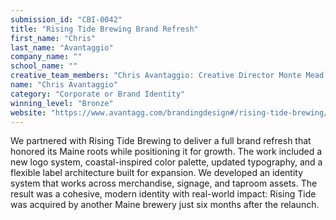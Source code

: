 ```yaml
---
submission_id: "CBI-0042"
title: "Rising Tide Brewing Brand Refresh"
first_name: "Chris"
last_name: "Avantaggio"
company_name: ""
school_name: ""
creative_team_members: "Chris Avantaggio: Creative Director Monte Mead: Illustrator"
name: "Chris Avantaggio"
category: "Corporate or Brand Identity"
winning_level: "Bronze"
website: "https://www.avantagg.com/brandingdesign#/rising-tide-brewing/"
---
```


We partnered with Rising Tide Brewing to deliver a full brand refresh that honored its Maine roots while positioning it for growth. The work included a new logo system, coastal-inspired color palette, updated typography, and a flexible label architecture built for expansion. We developed an identity system that works across merchandise, signage, and taproom assets. The result was a cohesive, modern identity with real-world impact: Rising Tide was acquired by another Maine brewery just six months after the relaunch.
